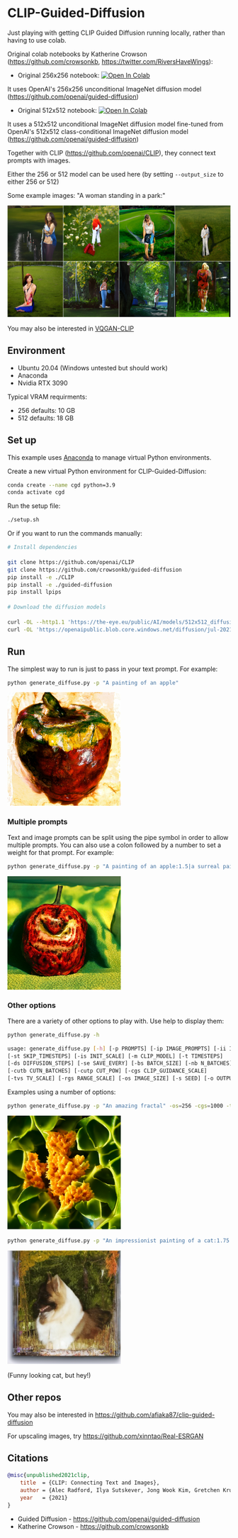 # CLIP-Guided-Diffusion
Just playing with getting CLIP Guided Diffusion running locally, rather than having to use colab. 

Original colab notebooks by Katherine Crowson (https://github.com/crowsonkb, https://twitter.com/RiversHaveWings):

* Original 256x256 notebook: [![Open In Colab][colab-badge]][colab-notebook1]

[colab-notebook1]: <https://colab.research.google.com/drive/12a_Wrfi2_gwwAuN3VvMTwVMz9TfqctNj#scrollTo=X5gODNAMEUCR>
[colab-badge]: <https://colab.research.google.com/assets/colab-badge.svg>

It uses OpenAI's 256x256 unconditional ImageNet diffusion model (https://github.com/openai/guided-diffusion)

* Original 512x512 notebook: [![Open In Colab][colab-badge]][colab-notebook2]

[colab-notebook2]: <https://colab.research.google.com/drive/1QBsaDAZv8np29FPbvjffbE1eytoJcsgA#scrollTo=VnQjGugaDZPJ>
[colab-badge]: <https://colab.research.google.com/assets/colab-badge.svg>

It uses a 512x512 unconditional ImageNet diffusion model fine-tuned from OpenAI's 512x512 class-conditional ImageNet diffusion model (https://github.com/openai/guided-diffusion)

Together with CLIP (https://github.com/openai/CLIP), they connect text prompts with images.

Either the 256 or 512 model can be used here (by setting `--output_size` to either 256 or 512)

Some example images:
"A woman standing in a park:"

<img src="./Samples/woman_collage.jpg" width="640px">

You may also be interested in [VQGAN-CLIP](https://github.com/nerdyrodent/VQGAN-CLIP)

## Environment
* Ubuntu 20.04 (Windows untested but should work)
* Anaconda
* Nvidia RTX 3090

Typical VRAM requirments:
* 256 defaults: 10 GB
* 512 defaults: 18 GB

## Set up

This example uses [Anaconda](https://www.anaconda.com/products/individual#Downloads) to manage virtual Python environments.

Create a new virtual Python environment for CLIP-Guided-Diffusion:
```sh
conda create --name cgd python=3.9
conda activate cgd
```

Run the setup file:
```sh
./setup.sh
```

Or if you want to run the commands manually:
```sh
# Install dependencies

git clone https://github.com/openai/CLIP
git clone https://github.com/crowsonkb/guided-diffusion
pip install -e ./CLIP
pip install -e ./guided-diffusion
pip install lpips

# Download the diffusion models

curl -OL --http1.1 'https://the-eye.eu/public/AI/models/512x512_diffusion_unconditional_ImageNet/512x512_diffusion_uncond_finetune_008100.pt'
curl -OL 'https://openaipublic.blob.core.windows.net/diffusion/jul-2021/256x256_diffusion_uncond.pt'
```
## Run

The simplest way to run is just to pass in your text prompt. For example:

```sh
python generate_diffuse.py -p "A painting of an apple"
```
<img src="./Samples/a_painting_of_an_apple.png" width="256px"></img>

### Multiple prompts

Text and image prompts can be split using the pipe symbol in order to allow multiple prompts. You can also use a colon followed by a number to set a weight for that prompt. For example:

```sh
python generate_diffuse.py -p "A painting of an apple:1.5|a surreal painting of a weird apple:0.5"
```
<img src="./Samples/weird_apple.png" width="256px"></img>

### Other options

There are a variety of other options to play with. Use help to display them:
```sh
python generate_diffuse.py -h
```

```sh
usage: generate_diffuse.py [-h] [-p PROMPTS] [-ip IMAGE_PROMPTS] [-ii INIT_IMAGE]
[-st SKIP_TIMESTEPS] [-is INIT_SCALE] [-m CLIP_MODEL] [-t TIMESTEPS]
[-ds DIFFUSION_STEPS] [-se SAVE_EVERY] [-bs BATCH_SIZE] [-nb N_BATCHES] [-cuts CUTN]
[-cutb CUTN_BATCHES] [-cutp CUT_POW] [-cgs CLIP_GUIDANCE_SCALE]
[-tvs TV_SCALE] [-rgs RANGE_SCALE] [-os IMAGE_SIZE] [-s SEED] [-o OUTPUT] [-nfp] [-pl]
```

Examples using a number of options:
```sh
python generate_diffuse.py -p "An amazing fractal" -os=256 -cgs=1000 -tvs=50 -rgs=50 -cuts=16 -cutb=4 -t=200 -se=200 -m=ViT-B/32 -o=my_fractal.png
```
<img src="./Samples/my_fractal.png" width="256px"></img>

```sh
python generate_diffuse.py -p "An impressionist painting of a cat:1.75|trending on artstation:0.25" -cgs=500 -tvs=55 -rgs=50 -cuts=16 -cutb=2 -t=100 -ds=2000 -m=ViT-B/32 -pl -o=cat_100.png
```
<img src="./Samples/cat_100.png" width="256px">

(Funny looking cat, but hey!)

## Other repos

You may also be interested in https://github.com/afiaka87/clip-guided-diffusion

For upscaling images, try https://github.com/xinntao/Real-ESRGAN

## Citations

```bibtex
@misc{unpublished2021clip,
    title  = {CLIP: Connecting Text and Images},
    author = {Alec Radford, Ilya Sutskever, Jong Wook Kim, Gretchen Krueger, Sandhini Agarwal},
    year   = {2021}
}
```
* Guided Diffusion - https://github.com/openai/guided-diffusion
* Katherine Crowson - <https://github.com/crowsonkb>
